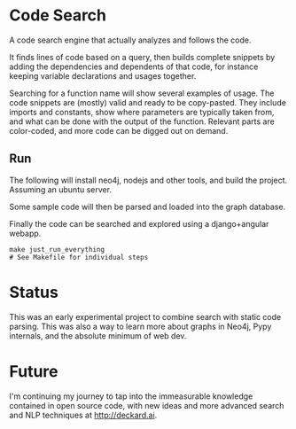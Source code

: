 # Code Search

A code search engine that actually analyzes and follows the code.

It finds lines of code based on a query, then builds complete snippets
by adding the dependencies and dependents of that code, for instance keeping
variable declarations and usages together.

Searching for a function name will show several examples of usage. The
code snippets are (mostly) valid and ready to be copy-pasted. They include imports and
constants, show where parameters are typically taken from, and what can be
done with the output of the function. Relevant parts are color-coded,
and more code can be digged out on demand.

## Run

The following will install neo4j, nodejs and other tools, and build the project. Assuming an ubuntu server.

Some sample code will then be parsed and loaded into the graph database.

Finally the code can be searched and explored using a django+angular webapp.

    make just_run_everything
    # See Makefile for individual steps

# Status

This was an early experimental project to combine search with static code parsing.
This was also a way to learn more about graphs in Neo4j, Pypy internals, and the absolute minimum of web dev.

# Future

I'm continuing my journey to tap into the immeasurable knowledge contained in open source code, with new ideas and
more advanced search and NLP techniques at http://deckard.ai.
